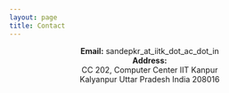 ```yaml
---
layout: page
title: Contact
---
```

<div align="center">
<b>Email:</b> sandepkr_at_iitk_dot_ac_dot_in<br/>
<b>Address:</b> <br/>
CC 202, Computer Center IIT Kanpur <br/>
Kalyanpur Uttar Pradesh India 208016
</div>

